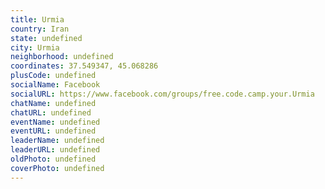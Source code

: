 ```yaml
---
title: Urmia
country: Iran
state: undefined
city: Urmia
neighborhood: undefined
coordinates: 37.549347, 45.068286
plusCode: undefined
socialName: Facebook
socialURL: https://www.facebook.com/groups/free.code.camp.your.Urmia
chatName: undefined
chatURL: undefined
eventName: undefined
eventURL: undefined
leaderName: undefined
leaderURL: undefined
oldPhoto: undefined
coverPhoto: undefined
---
```

